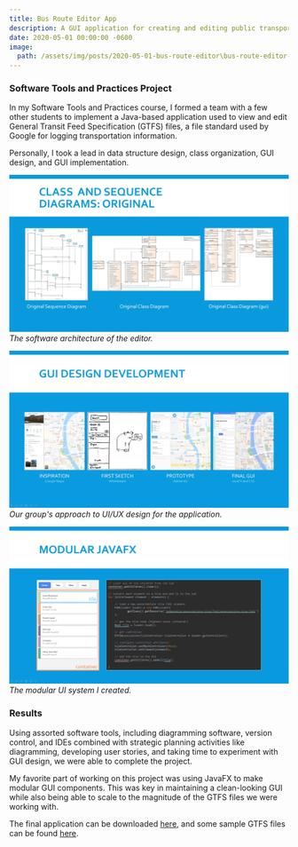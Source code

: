 ```yaml
---
title: Bus Route Editor App
description: A GUI application for creating and editing public transportation routes.
date: 2020-05-01 00:00:00 -0600
image:
  path: /assets/img/posts/2020-05-01-bus-route-editor\bus-route-editor-screenshot.jpg
---
```


### Software Tools and Practices Project

In my Software Tools and Practices course, I formed a team with a few other students to implement a Java-based application used to view and edit General Transit Feed Specification (GTFS) files, a file standard used by Google for logging transportation information.

Personally, I took a lead in data structure design, class organization, GUI design, and GUI implementation.

![](/assets/img/posts/2020-05-01-bus-route-editor/bus-route-editor-architecture.jpg)
_The software architecture of the editor._

![](/assets/img/posts/2020-05-01-bus-route-editor/bus-route-editor-gui-design.jpg)
_Our group's approach to UI/UX design for the application._

![](/assets/img/posts/2020-05-01-bus-route-editor/bus-route-editor-modular-ui.jpg)
_The modular UI system I created._

### Results

Using assorted software tools, including diagramming software, version control, and IDEs combined with strategic planning activities like diagramming, developing user stories, and taking time to experiment with GUI design, we were able to complete the project.

My favorite part of working on this project was using JavaFX to make modular GUI components. This was key in maintaining a clean-looking GUI while also being able to scale to the magnitude of the GTFS files we were working with.

The final application can be downloaded [here](https://github.com/grantwilk/se2030_gtfs_editor/releases/download/final/se2030_gtfs_editor_final.jar), and some sample GTFS files can be found [here](https://github.com/grantwilk/se2030_gtfs_editor/tree/final/samples/full-samples).
